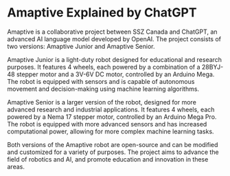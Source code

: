 # Amaptive Explained by ChatGPT

Amaptive is a collaborative project between SSZ Canada and ChatGPT, an advanced AI language model developed by OpenAI. The project consists of two versions: Amaptive Junior and Amaptive Senior.

Amaptive Junior is a light-duty robot designed for educational and research purposes. It features 4 wheels, each powered by a combination of a 28BYJ-48 stepper motor and a 3V-6V DC motor, controlled by an Arduino Mega. The robot is equipped with sensors and is capable of autonomous movement and decision-making using machine learning algorithms.

Amaptive Senior is a larger version of the robot, designed for more advanced research and industrial applications. It features 4 wheels, each powered by a Nema 17 stepper motor, controlled by an Arduino Mega Pro. The robot is equipped with more advanced sensors and has increased computational power, allowing for more complex machine learning tasks.

Both versions of the Amaptive robot are open-source and can be modified and customized for a variety of purposes. The project aims to advance the field of robotics and AI, and promote education and innovation in these areas.